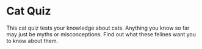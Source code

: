 # Cat Quiz
This cat quiz tests your knowledge about cats. Anything you know so far may just be myths or misconceptions. Find out what these felines want you to know about them.

